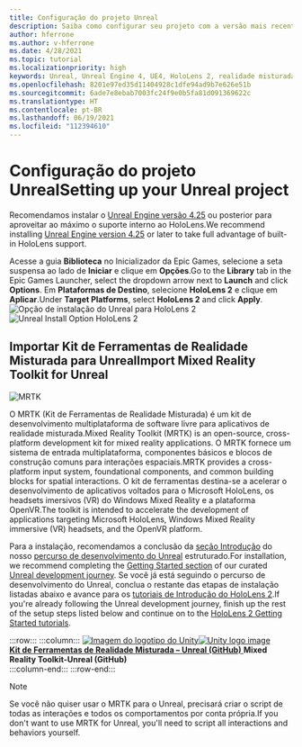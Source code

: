 ```yaml
---
title: Configuração do projeto Unreal
description: Saiba como configurar seu projeto com a versão mais recente do Unreal Engine e a Ferramenta de recursos de Realidade Misturada.
author: hferrone
ms.author: v-hferrone
ms.date: 4/28/2021
ms.topic: tutorial
ms.localizationpriority: high
keywords: Unreal, Unreal Engine 4, UE4, HoloLens 2, realidade misturada, desenvolvimento, recursos, novo projeto, emulador, documentação, guias, hologramas, desenvolvimento de jogos, headset de realidade misturada, headset de realidade misturada do windows, headset de realidade virtual
ms.openlocfilehash: 8201e97ed35d11404928c1dfe94ad9b7e626e51b
ms.sourcegitcommit: 6ade7e8ebab7003fc24f9e0b5fa81d091369622c
ms.translationtype: HT
ms.contentlocale: pt-BR
ms.lasthandoff: 06/19/2021
ms.locfileid: "112394610"
---
```

# <a name="setting-up-your-unreal-project"></a><span data-ttu-id="b3f6a-104">Configuração do projeto Unreal</span><span class="sxs-lookup"><span data-stu-id="b3f6a-104">Setting up your Unreal project</span></span>

<span data-ttu-id="b3f6a-105">Recomendamos instalar o [Unreal Engine versão 4.25](https://docs.unrealengine.com//GettingStarted/Installation/index.html) ou posterior para aproveitar ao máximo o suporte interno ao HoloLens.</span><span class="sxs-lookup"><span data-stu-id="b3f6a-105">We recommend installing [Unreal Engine version 4.25](https://docs.unrealengine.com//GettingStarted/Installation/index.html) or later to take full advantage of built-in HoloLens support.</span></span>

<span data-ttu-id="b3f6a-106">Acesse a guia **Biblioteca** no Inicializador da Epic Games, selecione a seta suspensa ao lado de **Iniciar** e clique em **Opções**.</span><span class="sxs-lookup"><span data-stu-id="b3f6a-106">Go to the **Library** tab in the Epic Games Launcher, select the dropdown arrow next to **Launch** and click **Options**.</span></span> <span data-ttu-id="b3f6a-107">Em **Plataformas de Destino**, selecione **HoloLens 2** e clique em **Aplicar**.</span><span class="sxs-lookup"><span data-stu-id="b3f6a-107">Under **Target Platforms**, select **HoloLens 2** and click **Apply**.</span></span>
<span data-ttu-id="b3f6a-108">![Opção de instalação do Unreal para HoloLens 2](../images/Unreal_Install_Option_HoloLens2.png)</span><span class="sxs-lookup"><span data-stu-id="b3f6a-108">![Unreal Install Option HoloLens 2](../images/Unreal_Install_Option_HoloLens2.png)</span></span>

## <a name="import-mixed-reality-toolkit-for-unreal"></a><span data-ttu-id="b3f6a-109">Importar Kit de Ferramentas de Realidade Misturada para Unreal</span><span class="sxs-lookup"><span data-stu-id="b3f6a-109">Import Mixed Reality Toolkit for Unreal</span></span>

![MRTK](../../design/images/MRTK_UX_Hero.png)

<span data-ttu-id="b3f6a-111">O MRTK (Kit de Ferramentas de Realidade Misturada) é um kit de desenvolvimento multiplataforma de software livre para aplicativos de realidade misturada.</span><span class="sxs-lookup"><span data-stu-id="b3f6a-111">Mixed Reality Toolkit (MRTK) is an open-source, cross-platform development kit for mixed reality applications.</span></span> <span data-ttu-id="b3f6a-112">O MRTK fornece um sistema de entrada multiplataforma, componentes básicos e blocos de construção comuns para interações espaciais.</span><span class="sxs-lookup"><span data-stu-id="b3f6a-112">MRTK provides a cross-platform input system, foundational components, and common building blocks for spatial interactions.</span></span> <span data-ttu-id="b3f6a-113">O kit de ferramentas destina-se a acelerar o desenvolvimento de aplicativos voltados para o Microsoft HoloLens, os headsets imersivos (VR) do Windows Mixed Reality e a plataforma OpenVR.</span><span class="sxs-lookup"><span data-stu-id="b3f6a-113">The toolkit is intended to accelerate the development of applications targeting Microsoft HoloLens, Windows Mixed Reality immersive (VR) headsets, and the OpenVR platform.</span></span>

<span data-ttu-id="b3f6a-114">Para a instalação, recomendamos a conclusão da [seção Introdução](unreal-development-overview.md#1-getting-started) do nosso [percurso de desenvolvimento do Unreal](unreal-development-overview.md) estruturado.</span><span class="sxs-lookup"><span data-stu-id="b3f6a-114">For installation, we recommend completing the [Getting Started section](unreal-development-overview.md#1-getting-started) of our curated [Unreal development journey](unreal-development-overview.md).</span></span> <span data-ttu-id="b3f6a-115">Se você já está seguindo o percurso de desenvolvimento do Unreal, conclua o restante das etapas de instalação listadas abaixo e avance para os [tutoriais de Introdução do HoloLens 2](tutorials/unreal-uxt-ch1.md).</span><span class="sxs-lookup"><span data-stu-id="b3f6a-115">If you're already following the Unreal development journey, finish up the rest of the setup steps listed below and continue on to the [HoloLens 2 Getting Started tutorials](tutorials/unreal-uxt-ch1.md).</span></span>

:::row:::
    :::column:::
        <span data-ttu-id="b3f6a-116"><a href="https://github.com/Microsoft/MixedRealityToolkit-Unreal" target="_blank">![Imagem do logotipo do Unity](../images/MRTK-Unreal-Banner.png)</span><span class="sxs-lookup"><span data-stu-id="b3f6a-116"><a href="https://github.com/Microsoft/MixedRealityToolkit-Unreal" target="_blank">![Unity logo image](../images/MRTK-Unreal-Banner.png)</span></span><br><span data-ttu-id="b3f6a-117">**Kit de Ferramentas de Realidade Misturada – Unreal (GitHub)** </a></span><span class="sxs-lookup"><span data-stu-id="b3f6a-117">**Mixed Reality Toolkit-Unreal (GitHub)**</a></span></span><br>
    :::column-end:::
:::row-end:::

> [!NOTE]
> <span data-ttu-id="b3f6a-118">Se você não quiser usar o MRTK para o Unreal, precisará criar o script de todas as interações e todos os comportamentos por conta própria.</span><span class="sxs-lookup"><span data-stu-id="b3f6a-118">If you don't want to use MRTK for Unreal, you'll need to script all interactions and behaviors yourself.</span></span>